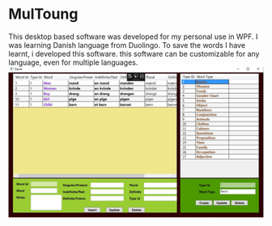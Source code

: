 # MulToung
This desktop based software was developed for my personal use in WPF. I was learning Danish language from Duolingo. 
To save the words I have learnt, i developed this software. this software can be customizable for any language, even for multiple languages.
![Basic_Words](https://github.com/arnab-barua/MulToung/blob/master/Basic_Words.JPG)

